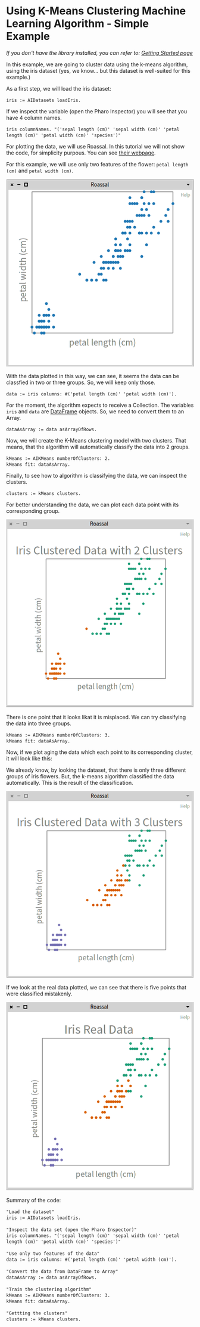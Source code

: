 # Using K-Means Clustering Machine Learning Algorithm - Simple Example

_If you don't have the library installed, you can refer to: [Getting Started page](../GettingStarted/GettingStarted.md)_

In this example, we are going to cluster data using the k-means algorithm, using the iris dataset (yes, we know... but this dataset is well-suited for this example.)

As a first step, we will load the iris dataset:

```st
iris := AIDatasets loadIris.
```

If we inspect the variable (open the Pharo Inspector) you will see that you have 4 column names.

```st
iris columnNames. "('sepal length (cm)' 'sepal width (cm)' 'petal length (cm)' 'petal width (cm)' 'species')"
```

For plotting the data, we will use Roassal. In this tutorial we will not show the code, for simplicity purpous. You can see [their webpage](https://github.com/ObjectProfile/Roassal3).

For this example, we will use only two features of the flower: `petal length (cm)` and `petal width (cm)`. 

![](./img/petal-graph-roassal-kmeans.png)

With the data plotted in this way, we can see, it seems the data can be classfied in two or three groups. So, we will keep only those.

```st
data := iris columns: #('petal length (cm)' 'petal width (cm)').
```

For the moment, the algorithm expects to receive a Collection. The variables `iris` and `data` are [DataFrame](https://github.com/PolyMathOrg/DataFrame) objects. So, we need to convert them to an Array.

```st
dataAsArray := data asArrayOfRows.
```

Now, we will create the K-Means clustering model with two clusters. That means, that the algorithm will automatically classify the data into 2 groups.

```st
kMeans := AIKMeans numberOfClusters: 2.
kMeans fit: dataAsArray.
```

Finally, to see how to algorithm is classifying the data, we can inspect the clusters.

```st
clusters := kMeans clusters.
```

For better understanding the data, we can plot each data point with its corresponding group.

![](./img/kmeans-data-clustered-two-clusters.png)

There is one point that it looks likat it is misplaced. We can try classifying the data into three groups.

```st
kMeans := AIKMeans numberOfClusters: 3.
kMeans fit: dataAsArray.
```

Now, if we plot aging the data which each point to its corresponding cluster, it will look like this:

We already know, by looking the dataset, that there is only three different groups of iris flowers. But, the k-means algorithm classified the data automatically. This is the result of the classification.

![](./img/kmeans-data-clustered-three-clusters.png)

If we look at the real data plotted, we can see that there is five points that were classified mistakenly.

![](./img/kmeans-data-real.png)

Summary of the code:

```st
"Load the dataset"
iris := AIDatasets loadIris.

"Inspect the data set (open the Pharo Inspector)"
iris columnNames. "('sepal length (cm)' 'sepal width (cm)' 'petal length (cm)' 'petal width (cm)' 'species')"

"Use only two features of the data"
data := iris columns: #('petal length (cm)' 'petal width (cm)').

"Convert the data from DataFrame to Array"
dataAsArray := data asArrayOfRows.

"Train the clustering algorithm"
kMeans := AIKMeans numberOfClusters: 3.
kMeans fit: dataAsArray.

"Gettting the clusters"
clusters := kMeans clusters.
```